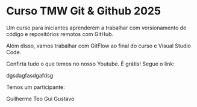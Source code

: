 # Curso TMW Git & Github 2025

Um curso para iniciantes
aprenderem a trabalhar com
versionamento de código e 
repositórios remotos com GitHub.

Além disso, vamos trabalhar com 
GitFlow ao final do curso e
Visual Studio Code.

Confirta tudo o que temos no
nosso Youtube. É grátis! Segue o link:

dgsdagfasdgafdsg

Temos um participante:

Guilherme Teo
Gui
Gustavo